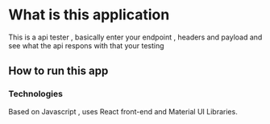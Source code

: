 # What is this application
This is a api tester , basically enter your endpoint , headers and payload and see what the api respons with that your testing

## How to run this app

### Technologies
Based on Javascript , uses React front-end and Material UI Libraries.
